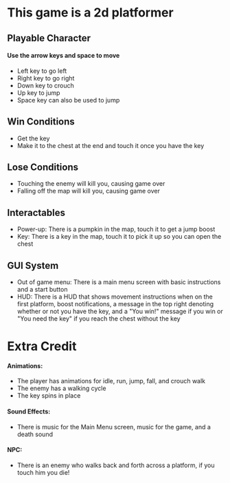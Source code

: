 # This game is a 2d platformer

## Playable Character
#### Use the arrow keys and space to move
  * Left key to go left 
  * Right key to go right
  * Down key to crouch
  * Up key to jump
  * Space key can also be used to jump

## Win Conditions
  * Get the key
  * Make it to the chest at the end and touch it once you have the key

## Lose Conditions
  * Touching the enemy will kill you, causing game over
  * Falling off the map will kill you, causing game over

## Interactables
  * Power-up: There is a pumpkin in the map, touch it to get a jump boost
  * Key: There is a key in the map, touch it to pick it up so you can open the chest 

## GUI System
  * Out of game menu: There is a main menu screen with basic instructions and a start button
  * HUD: There is a HUD that shows movement instructions when on the first platform, boost notifications,
    a message in the top right denoting whether or not you have the key,
    and a "You win!" message if you win or "You need the key" if you reach the chest without the key

# Extra Credit
#### Animations:
* The player has animations for idle, run, jump, fall, and crouch walk
* The enemy has a walking cycle
* The key spins in place

#### Sound Effects:
* There is music for the Main Menu screen, music for the game, and a death sound

#### NPC:
* There is an enemy who walks back and forth across a platform, if you touch him you die!
